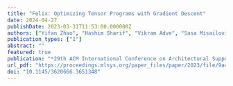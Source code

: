 ```yaml
---
title: "Felix: Optimizing Tensor Programs with Gradient Descent"
date: 2024-04-27
publishDate: 2023-03-31T11:53:00.000000Z
authors: ["Yifan Zhao", "Hashim Sharif", "Vikram Adve", "Sasa Misailovic"]
publication_types: ["1"]
abstract: ""
featured: true
publication: "*29th ACM International Conference on Architectural Support for Programming Languages and Operating Systems, Volume 3 (ASPLOS '24)*"
url_pdf: "https://proceedings.mlsys.org/paper_files/paper/2023/file/9a42255f8bc5ba6c95f17c14ffa27cad-Paper-mlsys2023.pdf"
doi: "10.1145/3620666.3651348"
---
```

